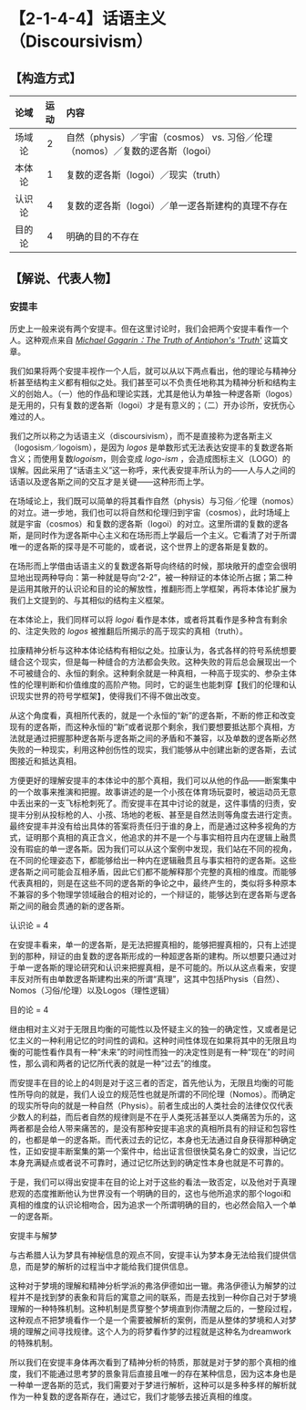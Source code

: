 # 【2-1-4-4】话语主义（Discoursivism）

## 【构造方式】

|  论域  | 运动 | 内容                                                         |
| :----: | :--: | :----------------------------------------------------------- |
| 场域论 |  2   | 自然（physis）／宇宙（cosmos） vs. 习俗／伦理（nomos）／复数的逻各斯（logoi） |
| 本体论 |  1   | 复数的逻各斯（logoi）／现实（truth）                         |
| 认识论 |  4   | 复数的逻各斯（logoi）／单一逻各斯建构的真理不存在            |
| 目的论 |  4   | 明确的目的不存在                                             |

## 【解说、代表人物】

### 安提丰

历史上一般来说有两个安提丰。但在这里讨论时，我们会把两个安提丰看作一个人。这种观点来自 *[Michael Gagarin：The Truth of Antiphon's 'Truth'](https://orb.binghamton.edu/cgi/viewcontent.cgi?article=1189&context=sagp)* 这篇文章。

我们如果将两个安提丰视作一个人后，就可以从以下两点看出，他的理论与精神分析甚至结构主义都有相似之处。我们甚至可以不负责任地称其为精神分析和结构主义的创始人。（一）他的作品和理论实践，尤其是他认为单独一种逻各斯（logos）是无用的，只有复数的逻各斯（logoi）才是有意义的；（二）开办诊所，安抚伤心难过的人。

我们之所以称之为话语主义（discoursivism），而不是直接称为逻各斯主义（logosism／logoism），是因为 *logos* 是单数形式无法表达安提丰的复数逻各斯含义；而使用复数*logoism*，则会变成 *logo-ism* ，会造成图标主义（LOGO）的误解。因此采用了“话语主义”这一称呼，来代表安提丰所认为的——人与人之间的话语以及逻各斯之间的交互才是关键——这种形而上学。

在场域论上，我们既可以简单的将其看作自然（physis）与习俗／伦理（nomos）的对立。进一步地，我们也可以将自然和伦理归到宇宙（cosmos），此时场域上就是宇宙（cosmos）和复数的逻各斯（logoi）的对立。这里所谓的复数的逻各斯，是同时作为逻各斯中心主义和在场形而上学最后一个主义。它看清了对于所谓唯一的逻各斯的探寻是不可能的，或者说，这个世界上的逻各斯是复数的。

在场形而上学借由话语主义的复数逻各斯导向终结的时候，那块敞开的虚空会很明显地出现两种导向：第一种就是导向“2-2”，被一种辩证的本体论所占据；第二种是运用其敞开的认识论和目的论的解放性，推翻形而上学框架，再将本体论扩展为我们上文提到的、与其相似的结构主义框架。

在本体论上，我们同样可以将 *logoi* 看作是本体，或者将其看作是多种含有剩余的、注定失败的 *logos* 被推翻后所揭示的高于现实的真相（truth）。

拉康精神分析与这种本体论结构有相似之处。拉康认为，各式各样的符号系统想要缝合这个现实，但是每一种缝合的方法都会失败。这种失败的背后总会展现出一个不可被缝合的、永恒的剩余。这种剩余就是一种真相，一种高于现实的、参杂主体性的伦理判断和价值维度的高阶产物。同时，它的诞生也能刺穿【我们的伦理和认识现实世界的符号学框架】，使得我们不得不做出改变。

从这个角度看，真相所代表的，就是一个永恒的“新”的逻各斯，不断的修正和改变现有的逻各斯，而这种永恒的“新”或者说那个剩余，我们要想要抵达那个真相，方法就是通过把握那种逻各斯与逻各斯之间的矛盾和不兼容，以及单数的逻各斯必然失败的一种现实，利用这种创伤性的现实，我们能够从中创建出新的逻各斯，去试图接近和抵达真相。

方便更好的理解安提丰的本体论中的那个真相，我们可以从他的作品——断案集中的一个故事来推演和把握。故事讲述的是一个小孩在体育场玩耍时，被运动员无意中丢出来的一支飞标枪刺死了。而安提丰在其中讨论的就是，这件事情的归责，安提丰分别从投标枪的人、小孩、场地的老板、甚至是自然法则等角度去进行定责。最终安提丰并没有给出具体的答案将责任归于谁的身上，而是通过这种多视角的方式，证明那个真相的真正含义，他追求的并不是一个与事实相符且内在逻辑上融贯没有瑕疵的单一逻各斯。因为我们可以从这个案例中发现，我们站在不同的视角，在不同的伦理姿态下，都能够给出一种内在逻辑融贯且与事实相符的逻各斯。这些逻各斯之间可能会互相矛盾，因此它们都不能解释那个完整的真相的维度。而能够代表真相的，则是在这些不同的逻各斯的争论之中，最终产生的，类似将多种原本不兼容的多个物理学领域融合的相对论的，一个辩证的，能够达到在逻各斯与逻各斯之间的融会贯通的新的逻各斯。

认识论 = 4

在安提丰看来，单一的逻各斯，是无法把握真相的，能够把握真相的，只有上述提到的那种，辩证的由复数的逻各斯形成的一种超逻各斯的建构。所以想要只通过对于单一逻各斯的理论研究和认识来把握真相，是不可能的。所以从这点看来，安提丰反对所有由单数逻各斯建构出来的所谓“真理”，这其中包括Physis（自然）、Nomos（习俗/伦理）以及Logos（理性逻辑）

目的论 = 4

继由相对主义对于无限且均衡的可能性以及怀疑主义的独一的确定性，又或者是记忆主义的一种利用记忆的时间性的调和。这种时间性体现在如果将其中的无限且均衡的可能性看作具有一种“未来”的时间性而独一的决定性则是有一种“现在”的时间性，那么调和两者的记忆所代表的就是一种“过去”的维度。

而安提丰在目的论上的4则是对于这三者的否定，首先他认为，无限且均衡的可能性所导向的就是，我们人设立的规范性也就是所谓的不同伦理（Nomos）。而确定的现实所导向的就是一种自然（Physis）。前者生成出的人类社会的法律仅仅代表少数人的利益，而后者自然的规律则是不在乎人类死活甚至以人类痛苦为乐的，这两者都是会给人带来痛苦的，是没有那种安提丰追求的真相所具有的辩证和包容性的，也都是单一的逻各斯。而代表过去的记忆，本身也无法通过自身获得那种确定性，正如安提丰断案集的第一个案件中，给出证言但很快莫名身亡的奴隶，当记忆本身充满疑点或者说不可靠时，通过记忆所达到的确定性本身也就是不可靠的。

于是，我们可以得出安提丰在目的论上对于这些的看法一致否定，以及他对于真理悲观的态度推断他认为世界没有一个明确的目的，这也与他所追求的那个logoi和真相的维度的认识论相吻合，因为追求一个所谓明确的目的，也必然会陷入一个单一的逻各斯。

安提丰与解梦

与古希腊人认为梦具有神秘信息的观点不同，安提丰认为梦本身无法给我们提供信息，而是梦的解析的过程当中才能给我们提供信息。

这种对于梦境的理解和精神分析学派的弗洛伊德如出一辙。弗洛伊德认为解梦的过程并不是找到梦的表象和背后的寓意之间的联系，而是去找到一种你自己对于梦境理解的一种特殊机制。这种机制是贯穿整个梦境直到你清醒之后的，一整段过程，这种观点不把梦境看作一个是一个需要被解析的案例，而是从整体的梦境和人对梦境的理解之间寻找规律。这个人为的将梦看作梦的过程就是这种名为dreamwork的特殊机制。

所以我们在安提丰身体再次看到了精神分析的特质，那就是对于梦的那个真相的维度，我们不能通过思考梦的景象背后直接且唯一的存在某种信息，因为这本身也是一种单一逻各斯的范式，我们需要对于梦进行解析，这种可以是多种多样的解析就作为一种复数的逻各斯存在，通过它，我们才能够去接近真相的维度。

 

 

  